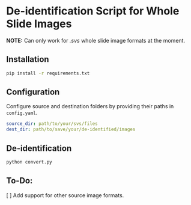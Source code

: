 # De-identification Script for Whole Slide Images

**NOTE:** Can only work for *.svs* whole slide image formats at the moment.

## Installation
```bash
pip install -r requirements.txt
```

## Configuration

Configure source and destination folders by providing their paths in `config.yaml`.

``` yaml
source_dir: path/to/your/svs/files
dest_dir: path/to/save/your/de-identified/images
```

## De-identification
```bash
python convert.py
```

## To-Do:
[ ] Add support for other source image formats.